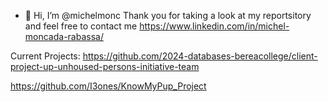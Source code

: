 - 👋 Hi, I’m @michelmonc
Thank you for taking a look at my reportsitory and feel free to contact me https://www.linkedin.com/in/michel-moncada-rabassa/

Current Projects:
https://github.com/2024-databases-bereacollege/client-project-up-unhoused-persons-initiative-team

https://github.com/I3ones/KnowMyPup_Project
